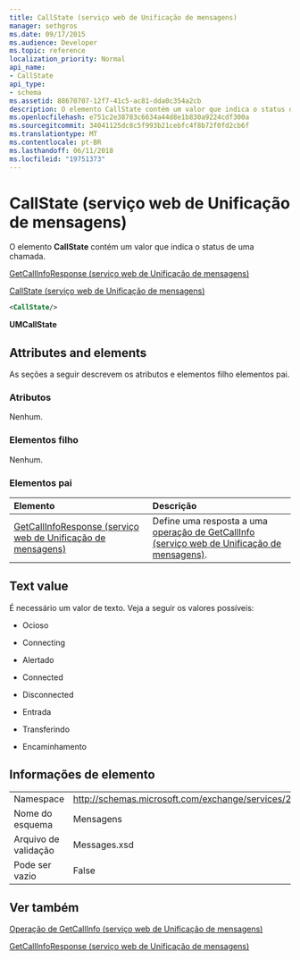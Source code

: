 ```yaml
---
title: CallState (serviço web de Unificação de mensagens)
manager: sethgros
ms.date: 09/17/2015
ms.audience: Developer
ms.topic: reference
localization_priority: Normal
api_name:
- CallState
api_type:
- schema
ms.assetid: 88670707-12f7-41c5-ac81-dda0c354a2cb
description: O elemento CallState contém um valor que indica o status de uma chamada.
ms.openlocfilehash: e751c2e38783c6634a44d8e1b830a9224cdf300a
ms.sourcegitcommit: 34041125dc8c5f993b21cebfc4f8b72f0fd2cb6f
ms.translationtype: MT
ms.contentlocale: pt-BR
ms.lasthandoff: 06/11/2018
ms.locfileid: "19751373"
---
```

# <a name="callstate-um-web-service"></a>CallState (serviço web de Unificação de mensagens)

O elemento **CallState** contém um valor que indica o status de uma chamada. 
  
[GetCallInfoResponse (serviço web de Unificação de mensagens)](getcallinforesponse-um-web-service.md)
  
[CallState (serviço web de Unificação de mensagens)](callstate-um-web-service.md)
  
```xml
<CallState/>
```

 **UMCallState**
## <a name="attributes-and-elements"></a>Attributes and elements

As seções a seguir descrevem os atributos e elementos filho elementos pai.
  
### <a name="attributes"></a>Atributos

Nenhum.
  
### <a name="child-elements"></a>Elementos filho

Nenhum.
  
### <a name="parent-elements"></a>Elementos pai

|**Elemento**|**Descrição**|
|:-----|:-----|
|[GetCallInfoResponse (serviço web de Unificação de mensagens)](getcallinforesponse-um-web-service.md) <br/> |Define uma resposta a uma [operação de GetCallInfo (serviço web de Unificação de mensagens)](getcallinfo-operation-um-web-service.md).  <br/> |
   
## <a name="text-value"></a>Text value

É necessário um valor de texto. Veja a seguir os valores possíveis:
  
- Ocioso
    
- Connecting
    
- Alertado
    
- Connected
    
- Disconnected
    
- Entrada
    
- Transferindo
    
- Encaminhamento
    
## <a name="element-information"></a>Informações de elemento

|||
|:-----|:-----|
|Namespace  <br/> |http://schemas.microsoft.com/exchange/services/2006/message  <br/> |
|Nome do esquema  <br/> |Mensagens  <br/> |
|Arquivo de validação  <br/> |Messages.xsd  <br/> |
|Pode ser vazio  <br/> |False  <br/> |
   
## <a name="see-also"></a>Ver também



[Operação de GetCallInfo (serviço web de Unificação de mensagens)](getcallinfo-operation-um-web-service.md)
  
[GetCallInfoResponse (serviço web de Unificação de mensagens)](getcallinforesponse-um-web-service.md)

